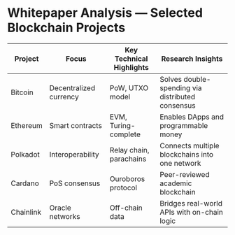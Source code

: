 # Whitepaper Analysis — Selected Blockchain Projects

| Project | Focus | Key Technical Highlights | Research Insights |
|----------|--------|--------------------------|------------------|
| Bitcoin | Decentralized currency | PoW, UTXO model | Solves double-spending via distributed consensus |
| Ethereum | Smart contracts | EVM, Turing-complete | Enables DApps and programmable money |
| Polkadot | Interoperability | Relay chain, parachains | Connects multiple blockchains into one network |
| Cardano | PoS consensus | Ouroboros protocol | Peer-reviewed academic blockchain |
| Chainlink | Oracle networks | Off-chain data | Bridges real-world APIs with on-chain logic |
